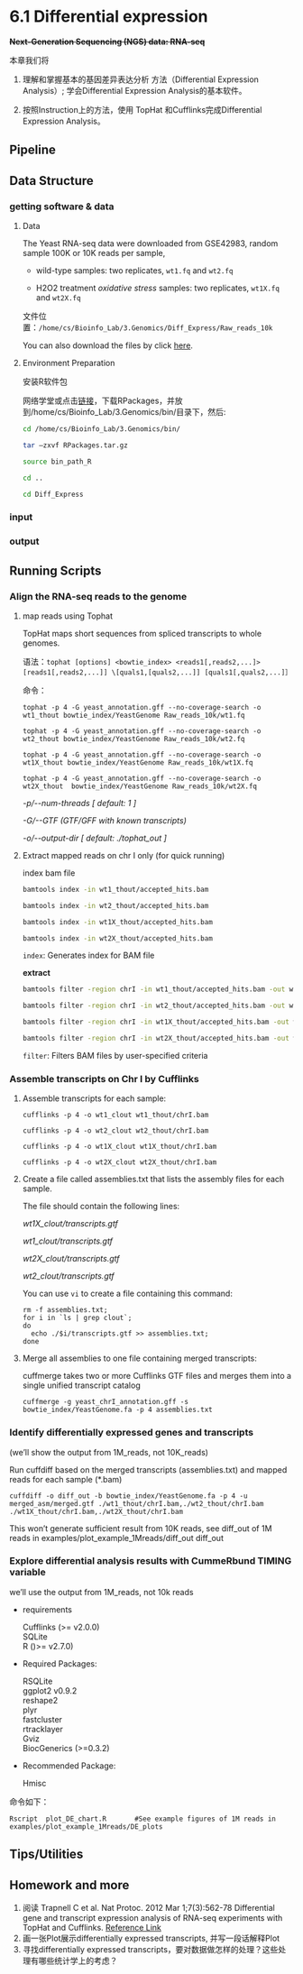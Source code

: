 # 6.1 Differential expression

~~**Next-Generation Sequencing \(NGS\) data: RNA-seq**~~

本章我们将

1. 理解和掌握基本的基因差异表达分析 方法（Differential Expression Analysis）; 学会Differential Expression Analysis的基本软件。

2. 按照Instruction上的方法，使用 TopHat 和Cufflinks完成Differential Expression Analysis。


## Pipeline


## Data Structure

### getting software & data

1. Data

   The Yeast RNA-seq data were downloaded from GSE42983, random sample 100K or 10K reads per sample,
   
   - wild-type samples: two replicates, `wt1.fq` and `wt2.fq`
   
   - H2O2 treatment _oxidative stress_ samples: two replicates, `wt1X.fq` and `wt2X.fq`
   
   文件位置：`/home/cs/Bioinfo_Lab/3.Genomics/Diff_Express/Raw_reads_10k`
   
   You can also download the files by click [here](https://www.jianguoyun.com/p/DTCJc-gQ0NLuBRj9kQ4#dir=%2F2016%2F生物信息学导论%2F上机文件%2F3.Genomics::mode=0).

2. Environment Preparation

   安装R软件包
   
   网络学堂或点击[链接](https://www.jianguoyun.com/p/DTCJc-gQ0NLuBRj9kQ4#dir=%2F2016%2F生物信息学导论%2F上机文件%2F3.Genomics::mode=0)，下载RPackages，并放到/home/cs/Bioinfo\_Lab/3.Genomics/bin/目录下，然后:
   
   ```bash
   cd /home/cs/Bioinfo_Lab/3.Genomics/bin/
   
   tar –zxvf RPackages.tar.gz         
   
   source bin_path_R
   
   cd ..
   
   cd Diff_Express
   ```

### input

### output

## Running Scripts

### Align the RNA-seq reads to the genome

1. map reads using Tophat

   TopHat maps short sequences from spliced transcripts to whole genomes.
   
   语法：`tophat [options] <bowtie_index> <reads1[,reads2,...]> [reads1[,reads2,...]] \[quals1,[quals2,...]] [quals1[,quals2,...]］`
   
   命令：
   
   ```text
   tophat -p 4 -G yeast_annotation.gff --no-coverage-search -o wt1_thout bowtie_index/YeastGenome Raw_reads_10k/wt1.fq 
   
   tophat -p 4 -G yeast_annotation.gff --no-coverage-search -o wt2_thout bowtie_index/YeastGenome Raw_reads_10k/wt2.fq 
   
   tophat -p 4 -G yeast_annotation.gff --no-coverage-search -o wt1X_thout bowtie_index/YeastGenome Raw_reads_10k/wt1X.fq 
   
   tophat -p 4 -G yeast_annotation.gff --no-coverage-search -o wt2X_thout  bowtie_index/YeastGenome Raw_reads_10k/wt2X.fq
   ```
   
   _-p/--num-threads  \[ default: 1 \]_
   
   _-G/--GTF  \(GTF/GFF with known transcripts\)_
   
   _-o/--output-dir  \[ default: ./tophat\_out \]_
   
2. Extract mapped reads on chr I only (for quick running)
   
   index bam file
   
   ```bash
   bamtools index -in wt1_thout/accepted_hits.bam 
   
   bamtools index -in wt2_thout/accepted_hits.bam 
   
   bamtools index -in wt1X_thout/accepted_hits.bam
   
   bamtools index -in wt2X_thout/accepted_hits.bam
   ```
   
   `index`: Generates index for BAM file
   
   **extract**
   
   ```bash
   bamtools filter -region chrI -in wt1_thout/accepted_hits.bam -out wt1_thout/chrI.bam
   
   bamtools filter -region chrI -in wt2_thout/accepted_hits.bam -out wt2_thout/chrI.bam
   
   bamtools filter -region chrI -in wt1X_thout/accepted_hits.bam -out wt1X_thout/chrI.bam
   
   bamtools filter -region chrI -in wt2X_thout/accepted_hits.bam -out wt2X_thout/chrI.bam
   ```
   
   `filter`: Filters BAM files by user-specified criteria

### Assemble transcripts on Chr I by Cufflinks

1. Assemble transcripts for each sample:
   
   ```text
   cufflinks -p 4 -o wt1_clout wt1_thout/chrI.bam 
   
   cufflinks -p 4 -o wt2_clout wt2_thout/chrI.bam 
   
   cufflinks -p 4 -o wt1X_clout wt1X_thout/chrI.bam 
   
   cufflinks -p 4 -o wt2X_clout wt2X_thout/chrI.bam
   ```
   
2. Create a file called assemblies.txt that lists the assembly files for each sample.
   
   The file should contain the following lines:
   
   _wt1X\_clout/transcripts.gtf_
   
   _wt1\_clout/transcripts.gtf_
   
   _wt2X\_clout/transcripts.gtf_
   
   _wt2\_clout/transcripts.gtf_
   
   You can use `vi` to create a file containing this command:
   
   ```text
   rm -f assemblies.txt;
   for i in `ls | grep clout`;
   do 
     echo ./$i/transcripts.gtf >> assemblies.txt;
   done
   ```
   
3. Merge all assemblies to one file containing merged transcripts:
   
   cuffmerge takes two or more Cufflinks GTF files and merges them into a single unified transcript catalog
   
   `cuffmerge -g yeast_chrI_annotation.gff -s bowtie_index/YeastGenome.fa -p 4 assemblies.txt`

### Identify differentially expressed genes and transcripts

\(we’ll show the output from 1M\_reads, not 10K\_reads\)

Run cuffdiff based on the merged transcripts \(assemblies.txt\) and mapped reads for each sample \(\*.bam\)

`cuffdiff -o diff_out -b bowtie_index/YeastGenome.fa -p 4 -u merged_asm/merged.gtf ./wt1_thout/chrI.bam,./wt2_thout/chrI.bam ./wt1X_thout/chrI.bam,./wt2X_thout/chrI.bam`

This won’t generate sufficient result from 10K reads, see diff\_out of 1M reads in examples/plot\_example\_1Mreads/diff\_out diff\_out

### Explore differential analysis results with CummeRbund TIMING variable

we’ll use the output from 1M_reads, not 10k reads

- requirements

  Cufflinks (>= v2.0.0)  
  SQLite  
  R ()>= v2.7.0)

- Required Packages:

  RSQLite  
  ggplot2 v0.9.2  
  reshape2  
  plyr  
  fastcluster  
  rtracklayer  
  Gviz  
  BiocGenerics (>=0.3.2)  

- Recommended Package:

  Hmisc

命令如下：

```text
Rscript  plot_DE_chart.R       #See example figures of 1M reads in examples/plot_example_1Mreads/DE_plots
```

## Tips/Utilities

## Homework and more

1. 阅读 Trapnell C et al. Nat Protoc. 2012 Mar 1;7\(3\):562-78 Differential gene and transcript expression analysis of RNA-seq experiments with TopHat and Cufflinks. [Reference Link](http://www.ncbi.nlm.nih.gov/pubmed/22383036)
2. 画一张Plot展示differentially expressed transcripts, 并写一段话解释Plot
3. 寻找differentially expressed transcripts，要对数据做怎样的处理？这些处理有哪些统计学上的考虑？



